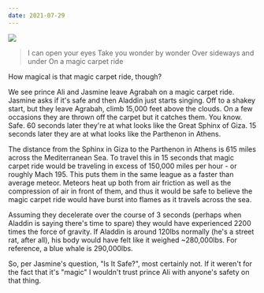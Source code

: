 ```yaml
---
date: 2021-07-29
---
```

![][giphy]

> I can open your eyes
> Take you wonder by wonder
> Over sideways and under
> On a magic carpet ride

How magical is that magic carpet ride, though?

We see prince Ali and Jasmine leave Agrabah on a magic carpet ride.
Jasmine asks if it's safe and then Aladdin just starts singing.
Off to a shakey start, but they leave Agrabah, climb 15,000 feet above
the clouds.  On a few occasions they are thrown off the carpet
but it catches them.  You know.  Safe.  60 seconds later they're at
what looks like the Great Sphinx of Giza.  15 seconds later they
are at what looks like the Parthenon in Athens.

The distance from the Sphinx in Giza to the Parthenon in Athens
is 615 miles across the Mediterranean Sea.  To travel this in 15
seconds that magic carpet ride would be traveling in excess of
150,000 miles per hour - or roughly Mach 195.  This puts them in
the same league as a faster than average meteor.  Meteors heat up
both from air friction as well as the compression of air in front
of them, and thus it would be safe to believe the magic carpet
ride would have burst into flames as it travels across the sea.

Assuming they decelerate over the course of 3 seconds (perhaps
when Aladdin is saying there's time to spare) they would have
experienced 2200 times the force of gravity.  If Aladdin is
around 120lbs normally (he's a street rat, after all), his body
would have felt like it weighed ~280,000lbs.  For reference,
a blue whale is 290,000lbs.

So, per Jasmine's question, "Is It Safe?", most certainly not.
If it weren't for the fact that it's "magic" I wouldn't trust
prince Ali with anyone's safety on that thing.

[giphy]: https://media.giphy.com/media/reDuckpHdUNX2/giphy-downsized.gif
